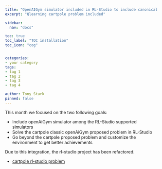 ```yaml
---
title: "OpenAIGym simulator included in RL-Studio to include canonical problems with Cartpole as the guinea pig one (month 20)"
excerpt: "Qlearning cartpole problem included"

sidebar:
  nav: "docs"

toc: true
toc_label: "TOC installation"
toc_icon: "cog"


categories:
- your category
tags:
- tag 1
- tag 2
- tag 3
- tag 4

author: Tony Stark
pinned: false
---
```


This month we focused on the two following goals:
- Include openAiGym simulator among the RL-Studio supported simulators
- Solve the cartpole classic openAiGym proposed problem in RL-Studio
- Go beyond the cartpole proposed problem and customize the environment to get better achievements

Due to this integration, the rl-studio project has been refactored.

- [cartpole rl-studio problem](https://github.com/rubenlucas93/2020-phd-ruben-lucas/tree/master/RL_Unibotics/RL-Studio/)
